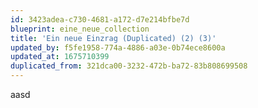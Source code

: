 ```yaml
---
id: 3423adea-c730-4681-a172-d7e214bfbe7d
blueprint: eine_neue_collection
title: 'Ein neue Einzrag (Duplicated) (2) (3)'
updated_by: f5fe1958-774a-4886-a03e-0b74ece8600a
updated_at: 1675710399
duplicated_from: 321dca00-3232-472b-ba72-83b808699508
---
```

aasd
